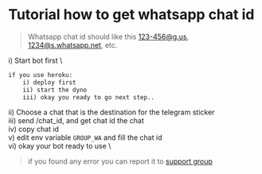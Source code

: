 # Tutorial how to get whatsapp chat id
> Whatsapp chat id should like this 123-456@g.us, 1234@s.whatsapp.net, etc.

i) Start bot first \
```txt
if you use heroku:
    i) deploy first
    ii) start the dyno
    iii) okay you ready to go next step.. 
```
ii) Choose a chat that is the destination for the telegram sticker \
iii) send /chat_id, and get chat id the chat \
iv) copy chat id \
v) edit env variable `GROUP_WA` and fill the chat id \
vi) okay your bot ready to use \

> if you found any error you can report it to [support group](https://t.me/TarianaBicara)